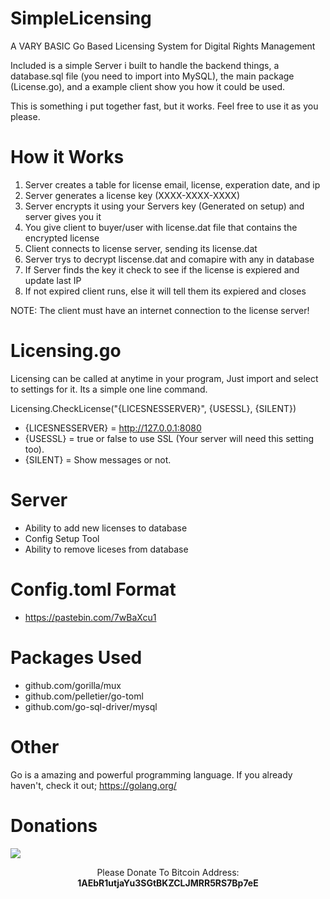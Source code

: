 # SimpleLicensing
A VARY BASIC Go Based Licensing System for Digital Rights Management

Included is a simple Server i built to handle the backend things, a database.sql file (you need to import into MySQL), the main package (License.go), and a example client show you how it could be used.

This is something i put together fast, but it works. Feel free to use it as you please.

# How it Works

1. Server creates a table for license email, license, experation date, and ip
2. Server generates a license key (XXXX-XXXX-XXXX)
3. Server encrypts it using your Servers key (Generated on setup) and server gives you it
4. You give client to buyer/user with license.dat file that contains the encrypted license
5. Client connects to license server, sending its license.dat
6. Server trys to decrypt liscense.dat and comapire with any in database
7. If Server finds the key it check to see if the license is expiered and update last IP
8. If not expired client runs, else it will tell them its expiered and closes

NOTE: The client must have an internet connection to the license server!

# Licensing.go
Licensing can be called at anytime in your program, Just import and select to settings for it. Its a simple one line command.

Licensing.CheckLicense("{LICESNESSERVER}", {USESSL}, {SILENT})

* {LICESNESSERVER} = http://127.0.0.1:8080
* {USESSL} = true or false to use SSL (Your server will need this setting too).
* {SILENT} = Show messages or not.

# Server
* Ability to add new licenses to database
* Config Setup Tool
* Ability to remove liceses from database

# Config.toml Format

* https://pastebin.com/7wBaXcu1

# Packages Used
* github.com/gorilla/mux
* github.com/pelletier/go-toml
* github.com/go-sql-driver/mysql

# Other
Go is a amazing and powerful programming language. If you already haven't, check it out; https://golang.org/

# Donations
<img src="https://blockchain.info/Resources/buttons/donate_64.png"/>
<p align="center">Please Donate To Bitcoin Address: <b>1AEbR1utjaYu3SGtBKZCLJMRR5RS7Bp7eE</b></p>
